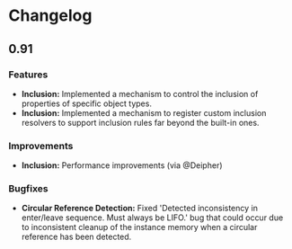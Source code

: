 # Changelog

## 0.91

### Features
- **Inclusion:** Implemented a mechanism to control the inclusion of properties of 
  specific object types.
- **Inclusion:** Implemented a mechanism to register custom inclusion resolvers to 
  support inclusion rules far beyond the built-in ones.

### Improvements
- **Inclusion:** Performance improvements (via @Deipher)

### Bugfixes
- **Circular Reference Detection:** Fixed 'Detected inconsistency in 
  enter/leave sequence. Must always be LIFO.' bug that could occur 
  due to inconsistent cleanup of the instance memory when a circular
  reference has been detected.
